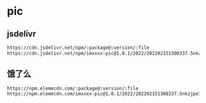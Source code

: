 # pic

## jsdelivr
```markdown
https://cdn.jsdelivr.net/npm/:package@:version/:file
https://cdn.jsdelivr.net/npm/imxxxx-pic@1.0.1/2022/202202151300337.5nkzjpe73gk0.webp
```

## 饿了么
```markdown
https://npm.elemecdn.com/:package@:version/:file
https://npm.elemecdn.com/imxxxx-pic@1.0.1/2022/202202151300337.5nkzjpe73gk0.webp
```